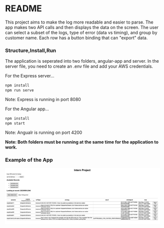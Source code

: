 # README #

This project aims to make the log more readable and easier to parse. The app makes two API calls and then displays the data on the screen. The user can select a subset of the logs, type of error (data vs timing), and group by customer name. Each row has a button binding that can "export" data.

### Structure,Install,Run ###
The application is seperated into two folders, angular-app and server. In the server file, you need to create an .env file and add your AWS credentials.

For the Express server...

```
npm install
npm run serve
```
Note: Express is running in port 8080

For the Angular app...
```
npm install
npm start
```
Note: Angualr is running on port 4200

__Note: Both folders must be running at the same time for the application to work.__

### Example of the App ###

![This is a alt text.](./sample_app.png "This is a sample image.")
